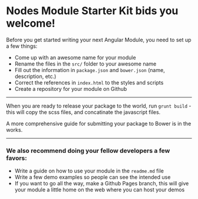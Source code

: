 # Nodes Module Starter Kit bids you welcome!

Before you get started writing your next Angular Module, you need to set up a few things:

- Come up with an awesome name for your module
- Rename the files in the `src/` folder to your awesome name
- Fill out the information in `package.json` and `bower.json` (name, description, etc.)
- Correct the references in `index.html` to the styles and scripts
- Create a repository for your module on Github

------

When you are ready to release your package to the world, run `grunt build` - this will copy the scss files, and concatinate the javascript files.

A more comprehensive guide for submitting your package to Bower is in the works.

-----

### We also recommend doing your fellow developers a few favors:

- Write a guide on how to use your module in the `readme.md` file
- Write a few demo examples so people can see the intended use
- If you want to go all the way, make a Github Pages branch, this will give your module a little home on the web where you can host your demos
